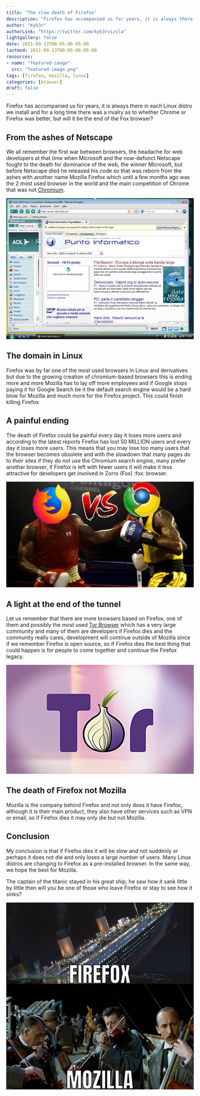 ```yaml
---
title: "The slow death of Firefox"
description: "Firefox has accompanied us for years, it is always there in each Linux distro we install and for a long time there was a rivalry as to whether Chrome or Firefox was better, but will it be the end of the Fox browser?"
author: "Kyb3r"
authorLink: "https://twitter.com/kyb3rvizsla"
lightgallery: false
date: 2021-09-13T00:05:06-05:00
lastmod: 2021-09-13T00:05:06-05:00
resources:
- name: "featured-image"
  src: "featured-image.png"
tags: [firefox, mozilla, linux]
categories: [browser]
draft: false
---
```

Firefox has accompanied us for years, it is always there in each Linux distro we install and for a long time there was a rivalry as to whether Chrome or Firefox was better, but will it be the end of the Fox browser?

## From the ashes of Netscape
We all remember the first war between browsers, the headache for web developers at that time when Microsoft and the now-defunct Netscape fought to the death for dominance of the web, the winner Microsoft, but before Netscape died he released his code so that was reborn from the ashes with another name Mozilla Firefox which until a few months ago was the 2 most used browser in the world and the main competition of Chrome that was not [Chromium](https://en.wikipedia.org/wiki/Chromium_(web_browser)).

![Netscape](netscape.jpeg)

## The domain in Linux
Firefox was by far one of the most used browsers in Linux and derivatives but due to the growing creation of chromium-based browsers this is ending more and more Mozilla has to lay off more employees and if Google stops paying it for Google Search be it the default search engine would be a hard blow for Mozilla and much more for the Firefox project. This could finish killing Firefox

## A painful ending
The death of Firefox could be painful every day it loses more users and according to the latest reports Firefox has lost 50 MILLION users and every day it loses more users. This means that you may lose too many users that the browser becomes obsolete and with the slowdown that many pages do to their sites if they do not use the Chromium search engine, many prefer another browser, if Firefox is left with fewer users it will make it less attractive for developers get involved in Zorro (Fox) :fox: browser.

![Firefox](firefox.jpeg)

## A light at the end of the tunnel
Let us remember that there are more browsers based on Firefox, one of them and possibly the most used [Tor Browser](https://www.torproject.org) which has a very large community and many of them are developers if Firefox dies and the community really cares, development will continue outside of Mozilla since if we remember Firefox is open source, so if Firefox dies the best thing that could happen is for people to come together and continue the Firefox legacy.

![Tor Browser](tor-browser.png)

## The death of Firefox not Mozilla
Mozilla is the company behind Firefox and not only does it have Firefox, although it is their main product, they also have other services such as VPN or email, so if Firefox dies it may only die but not Mozilla.

## Conclusion
My conclusion is that if Firefox dies it will be slow and not suddenly or perhaps it does not die and only loses a large number of users. Many Linux distros are changing to Firefox as a pre-installed browser. In the same way, we hope the best for Mozilla.

The captain of the titanic stayed in his great ship, he saw how it sank little by little then will you be one of those who leave Firefox or stay to see how it sinks?

![Titanic](titanic.png)
